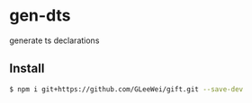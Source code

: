 # gen-dts
generate ts declarations

## Install

``` bash
$ npm i git+https://github.com/GLeeWei/gift.git --save-dev
```